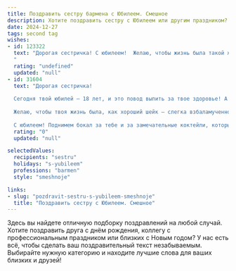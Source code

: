```yaml
---
title: Поздравить сестру бармена с Юбилеем. Смешное
description: Хотите поздравить сестру с Юбилеем или другим праздником? Наш ИИ создаст незабываемое поздравление, а вы обязательно выделитесь среди других.  
date: 2024-12-27
tags: second tag
wishes:
- id: 123322
  text: "Дорогая сестричка! С юбилеем!  Желаю, чтобы жизнь была такой же яркой и пьянящей, как лучшие коктейли, которые ты мастерски создаёшь! Пусть бокалы всегда полны, а настроение – ещё полнее!  Пусть твой профессиональный путь будет таким же  крутым, как вишенка на коктейле, а клиенты –  всегда в добром, слегка подвыпившем,  уважении!  За тебя, за твой талант и за бесконечное веселье!
  "
  rating: "undefined"
  updated: "null"
- id: 31604
  text: "Дорогая сестричка!
  
  Сегодня твой юбилей — 18 лет, и это повод выпить за твое здоровье! А ты, как грамотный бармен, знаешь, как смешивать не только коктейли, но и дружбу, счастье и заботу в одном флаконе! Пусть каждый новый год будет для тебя как удачно налитый напиток — полон ярких вкусов и неожиданных сюрпризов!
  
  Желаю, чтобы твоя жизнь была, как хороший шейк — слегка взбаламученной, с яркими нотками радости и чтобы каждое утро начиналось с приятного «встряски»! Пусть в твоем баре счастья всегда будут только лучшие «ингредиенты» — любовь, удача и побольше смешных историй!
  
  С юбилеем! Поднимем бокал за тебе и за замечательные коктейли, которые еще ждут своего часа! 🎉🥳🍹"
  rating: "0"
  updated: "null"

selectedValues:
  recipients: "sestru"
  holidays: "s-yubileem"
  professions: "barmen"
  style: "smeshnoje"

links:
- slug: "pozdravit-sestru-s-yubileem-smeshnoje"
  title: "Поздравить сестру с Юбилеем. Смешное"
---
```


Здесь вы найдете отличную подборку поздравлений на любой случай. 
Хотите поздравить друга с днём рождения, коллегу с профессиональным праздником или близких с Новым годом? У нас есть всё, чтобы сделать ваш поздравительный текст незабываемым. Выбирайте нужную категорию и находите лучшие слова для ваших близких и друзей!
